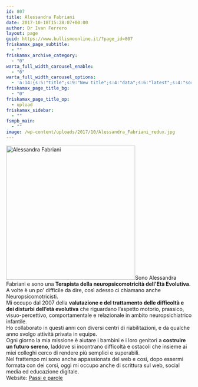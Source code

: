 ```yaml
---
id: 807
title: Alessandra Fabriani
date: 2017-10-18T15:28:07+00:00
author: Dr Ivan Ferrero
layout: page
guid: https://www.bullismoonline.it/?page_id=807
friskamax_page_subtitle:
  - ""
friskamax_archive_category:
  - "0"
warta_full_width_carousel_enable:
  - "0"
warta_full_width_carousel_options:
  - 'a:14:{s:5:"title";s:9:"New title";s:4:"data";s:6:"latest";s:4:"sort";s:8:"comments";s:10:"time_range";s:3:"all";s:8:"category";i:2;s:4:"tags";s:0:"";s:8:"post_ids";s:0:"";s:5:"count";i:4;s:7:"excerpt";i:320;s:8:"interval";i:8000;s:9:"animation";s:5:"slide";s:15:"animation_speed";i:2000;s:13:"ignore_sticky";i:1;s:11:"hide_mobile";i:0;}'
friskamax_page_title_bg:
  - "0"
friskamax_page_title_op:
  - upload
friskamax_sidebar:
  - ""
fsmpb_main:
  - ""
image: /wp-content/uploads/2017/10/Alessandra_Fabriani_redux.jpg
---
```

<div dir="auto"><img class="alignleft wp-image-805 size-medium" src="https://www.bullismoonline.it/wp-content/uploads/2017/10/Alessandra_Fabriani_redux-350x364.jpg" alt="Alessandra Fabriani" width="350" height="364" />Sono Alessandra Fabriani e sono una <strong>Terapista della neuropsicomotricità dell'Età Evolutiva</strong>.</div>
<div dir="auto">A volte è un po' difficile da dire, così adesso ci chiamano anche Neuropsicomotricisti.</div>
<div dir="auto"></div>
<div dir="auto">Mi occupo dal 2007 della <strong>valutazione e del trattamento delle difficoltà e dei disturbi dell’età evolutiva</strong> che riguardano l’aspetto motorio, prassico, visuo-percettivo, comportamentale e relazionale in ambito neuropsichiatrico infantile.</div>
<div dir="auto"></div>
<div dir="auto">Ho collaborato in questi anni con diversi centri di riabilitazioni, e da qualche anno svolgo attività privata in equipe.</div>
<div dir="auto"></div>
<div dir="auto">Ogni giorno la mia missione è aiutare i bambini e i loro genitori a <strong>costruire un futuro sereno</strong>, laddove si incontrano difficoltà e ostacoli che insieme ai miei colleghi cerco di rendere più semplici e superabili.</div>
<div dir="auto"></div>
<div dir="auto">Nel frattempo mi sono anche appassionata del web e così, dopo essermi formata con dei corsi, oggi mi occupo anche di scrittura sul web, social media ed educazione digitale.</div>
<div dir="auto"></div>
<div dir="auto">Website: <a href="http://www.passieparole.it/" target="_blank" rel="nofollow noopener">Passi e parole</a></div>
